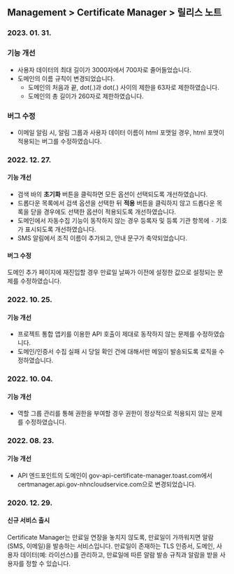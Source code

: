 ## Management > Certificate Manager > 릴리스 노트

### 2023. 01. 31.
### 기능 개선
* 사용자 데이터의 최대 길이가 3000자에서 700자로 줄어들었습니다.
* 도메인의 이름 규칙이 변경되었습니다.
    * 도메인의 처음과 끝, dot(.)과 dot(.) 사이의 제한을 63자로 제한하였습니다.
    * 도메인의 총 길이가 260자로 제한하였습니다.
### 버그 수정
* 이메일 알림 시, 알림 그룹과 사용자 데이터 이름이 html 포맷일 경우, html 포맷이 적용되는 버그를 수정하였습니다.

### 2022. 12. 27.
#### 기능 개선
* 검색 바의 **초기화** 버튼을 클릭하면 모든 옵션이 선택되도록 개선하였습니다.
* 드롭다운 목록에서 검색 옵션을 선택한 뒤 **적용** 버튼을 클릭하지 않고 드롭다운 목록을 닫을 경우에도 선택한 옵션이 적용되도록 개선하였습니다.
* 도메인에서 자동수집 기능이 동작하지 않는 경우 등록자 및 등록 기관 항목에 `-` 기호가 표시되도록 개선하였습니다.
* SMS 알림에서 조직 이름이 추가되고, 안내 문구가 축약되었습니다.
#### 버그 수정
도메인 추가 페이지에 재진입할 경우 만료일 날짜가 이전에 설정한 값으로 설정되는 문제를 수정하였습니다.

### 2022. 10. 25.
#### 기능 개선
* 프로젝트 통합 앱키를 이용한 API 호출이 제대로 동작하지 않는 문제를 수정하였습니다.
* 도메인/인증서 수집 실패 시 당일 확인 건에 대해서만 메일이 발송되도록 로직을 수정하였습니다.

### 2022. 10. 04.
#### 기능 개선
* 역할 그룹 관리를 통해 권한을 부여할 경우 권한이 정상적으로 적용되지 않는 문제를 수정하였습니다.

### 2022. 08. 23.
#### 기능 개선
* API 엔드포인트의 도메인이 gov-api-certificate-manager.toast.com에서 certmanager.api.gov-nhncloudservice.com으로 변경되었습니다.

### 2020. 12. 29.
#### 신규 서비스 출시
Certificate Manager는 만료일 연장을 놓치지 않도록, 만료일이 가까워지면 알람(SMS, 이메일)을 발송하는 서비스입니다.
만료일이 존재하는 TLS 인증서, 도메인, 사용자 데이터(예: 라이선스)를 관리하고, 만료일에 따른 알람 발송 규칙과 알람을 받을 사용자를 정할 수 있습니다.
